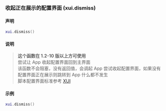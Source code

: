 ### 收起正在展示的配置界面 (**xui\.dismiss**)


#### 声明  
```lua
xui.dismiss()
```


#### 说明  
> **这个函数在 1\.2\-10 版以上方可使用**  
尝试让 App 收起配置界面回到主界面  
该函数不会阻塞，没有返回值，会调起 App 尝试收起配置界面，如果没有配置界面正在展示则跳转到 App 什么都不发生  
脚本配置界面标准参考 [XUI](/XUI/README.md)  


#### 示例  
```lua
xui.dismiss()
```